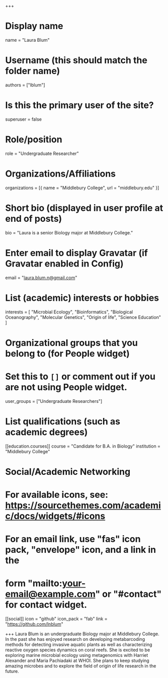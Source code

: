 +++
# Display name
name = "Laura Blum"

# Username (this should match the folder name)
authors = ["lblum"]

# Is this the primary user of the site?
superuser = false

# Role/position
role = "Undergraduate Researcher"

# Organizations/Affiliations
organizations = [{ name = "Middlebury College", url = "middlebury.edu" }]


# Short bio (displayed in user profile at end of posts)
bio = "Laura is a senior Biology major at Middlebury College."

# Enter email to display Gravatar (if Gravatar enabled in Config)
email = "laura.blum.n@gmail.com"

# List (academic) interests or hobbies
interests = [
  "Microbial Ecology",
  "Bioinformatics",
  "Biological Oceanography",
  "Molecular Genetics",
  "Origin of life",
  "Science Education"
]

# Organizational groups that you belong to (for People widget)
#   Set this to `[]` or comment out if you are not using People widget.
 user_groups = ["Undergraduate Researchers"]

# List qualifications (such as academic degrees)
[[education.courses]]
  course = "Candidate for B.A. in Biology"
  institution = "Middlebury College"

# Social/Academic Networking
# For available icons, see: https://sourcethemes.com/academic/docs/widgets/#icons
#   For an email link, use "fas" icon pack, "envelope" icon, and a link in the
#   form "mailto:your-email@example.com" or "#contact" for contact widget.



[[social]]
  icon = "github"
  icon_pack = "fab"
  link = "https://github.com/lnblum"



+++
Laura Blum is an undergraduate Biology major at Middlebury College. In the past she has enjoyed research on developing metabarcoding methods for detecting invasive aquatic plants as well as characterizing reactive oxygen species dynamics on coral reefs.  She is excited to be exploring marine microbial ecology using metagenomics with Harriet Alexander and Maria Pachiadaki at WHOI. She plans to keep studying amazing microbes and to explore the field of origin of life research in the future.
